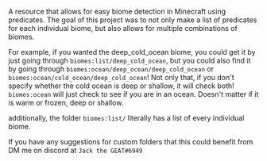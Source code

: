 A resource that allows for easy biome detection in Minecraft using predicates.
The goal of this project was to not only make a list of predicates for each individual biome, but also allows for multiple combinations of biomes.

For example, if you wanted the deep_cold_ocean biome, you could get it by just going through `biomes:list/deep_cold_ocean`, but you could also find it by going through `biomes:ocean/deep_ocean/deep_cold_ocean` or `biomes:ocean/cold_ocean/deep_cold_ocean`!
Not only that, if you don't specify whether the cold ocean is deep or shallow, it will check both! `biomes:ocean` will just check to see if you are in an ocean. Doesn't matter if it is warm or frozen, deep or shallow.

additionally, the folder `biomes:list/` literally has a list of every individual biome.

If you have any suggestions for custom folders that this could benefit from DM me on discord at `Jack the GEAT#6949`